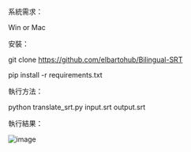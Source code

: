 系統需求：

Win or Mac

安裝：

git clone https://github.com/elbartohub/Bilingual-SRT

pip install -r requirements.txt

執行方法：

python translate_srt.py input.srt output.srt

執行結果：

![image](https://github.com/user-attachments/assets/264252b8-957b-4c92-924a-a433d29d3fcb)
